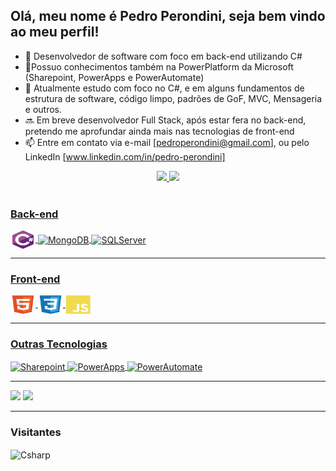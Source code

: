## Olá, meu nome é Pedro Perondini, seja bem vindo ao meu perfil! 

- 👦 Desenvolvedor de software com foco em back-end utilizando C#
- 🧠Possuo conhecimentos também na PowerPlatform da Microsoft (Sharepoint, PowerApps e PowerAutomate)
- 📝 Atualmente estudo com foco no C#, e em alguns fundamentos de estrutura de software, código limpo, padrões de GoF, MVC, Mensageria e outros.
- 🔜 Em breve desenvolvedor Full Stack, após estar fera no back-end, pretendo me aprofundar ainda mais nas tecnologias de front-end
- 📫 Entre em contato via e-mail [pedroperondini@gmail.com], ou pelo LinkedIn [www.linkedin.com/in/pedro-perondini]

<div align = "center">
  <a href="https://github.com/PedroPerondini">
  <img height="150em" src="https://github-readme-stats.vercel.app/api?username=PedroPerondini&show_icons=true&theme=dark&include_all_commits=true&count_private=true"/>
  <img height="150em" src="https://github-readme-stats.vercel.app/api/top-langs/?username=PedroPerondini&layout=compact&langs_count=7&theme=dark"/>
</div>
  
<div style="display: inline_block"><br>
    
  <h3>Back-end</h3>
  <img align="center" alt="Csharp" height="30" width="40" src="https://raw.githubusercontent.com/devicons/devicon/master/icons/csharp/csharp-original.svg">
  <img align="center" alt="MongoDB" height="30" width="40" src="https://www.vectorlogo.zone/logos/mongodb/mongodb-icon.svg">
  <img align="center" alt="SQLServer" height="30" width="40" src="https://img.icons8.com/color/48/000000/microsoft-sql-server.png">
  <hr>
    
 <h3>Front-end</h3>
  <img align="center" alt="HTML" height="30" width="40" src="https://raw.githubusercontent.com/devicons/devicon/master/icons/html5/html5-original.svg">
  <img align="center" alt="CSS" height="30" width="40" src="https://raw.githubusercontent.com/devicons/devicon/master/icons/css3/css3-original.svg">
  <img align="center" alt="Js" height="30" width="40" src="https://raw.githubusercontent.com/devicons/devicon/master/icons/javascript/javascript-plain.svg">
  <hr>
  
  <h3>Outras Tecnologias</h3>
  <img align="center" alt="Sharepoint" height="30" width="40" src="https://upload.wikimedia.org/wikipedia/commons/e/e1/Microsoft_Office_SharePoint_%282019%E2%80%93present%29.svg">
  <img align="center" alt="PowerApps" height="30" width"40" src="https://img.icons8.com/fluency/48/000000/microsoft-power-apps.png"/>
  <img align="center" alt="PowerAutomate" height="30" width"40" src="https://img.icons8.com/fluency/48/000000/microsoft-power-automate-2020.png"/>
  
  <hr>
</div>
  
<div> 
  <a href = "mailto:pedroperondini@gmail.com"><img src="https://img.shields.io/badge/-Gmail-%23333?style=for-the-badge&logo=gmail&logoColor=white" target="_blank"></a>
  <a href="https:/www.linkedin.com/in/pedro-perondini" target="_blank"><img src="https://img.shields.io/badge/-LinkedIn-%230077B5?style=for-the-badge&logo=linkedin&logoColor=white" target="_blank"></a> 
  <hr>
</div>
  
   <h3> Visitantes </h3>  

 <div>
 <img align="center" alt="Csharp" height="30" width="150" src="https://komarev.com/ghpvc/?username=alexsgross&color=green" alt="alexsgross" /> <br>
 </div>
